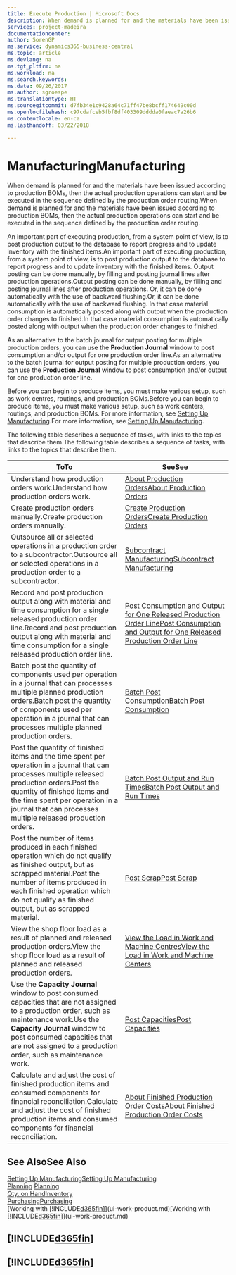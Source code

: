 ```yaml
---
title: Execute Production | Microsoft Docs
description: When demand is planned for and the materials have been issued according to production BOMs, then the actual production operations can start and be executed in the sequence defined by the production order routing.
services: project-madeira
documentationcenter: 
author: SorenGP
ms.service: dynamics365-business-central
ms.topic: article
ms.devlang: na
ms.tgt_pltfrm: na
ms.workload: na
ms.search.keywords: 
ms.date: 09/26/2017
ms.author: sgroespe
ms.translationtype: HT
ms.sourcegitcommit: d7fb34e1c9428a64c71ff47be8bcff174649c00d
ms.openlocfilehash: c97cdafceb5fbf8df403309dddda0faeac7a26b6
ms.contentlocale: en-ca
ms.lasthandoff: 03/22/2018

---
```

# <a name="manufacturing"></a><span data-ttu-id="86542-103">Manufacturing</span><span class="sxs-lookup"><span data-stu-id="86542-103">Manufacturing</span></span>
<span data-ttu-id="86542-104">When demand is planned for and the materials have been issued according to production BOMs, then the actual production operations can start and be executed in the sequence defined by the production order routing.</span><span class="sxs-lookup"><span data-stu-id="86542-104">When demand is planned for and the materials have been issued according to production BOMs, then the actual production operations can start and be executed in the sequence defined by the production order routing.</span></span>  

<span data-ttu-id="86542-105">An important part of executing production, from a system point of view, is to post production output to the database to report progress and to update inventory with the finished items.</span><span class="sxs-lookup"><span data-stu-id="86542-105">An important part of executing production, from a system point of view, is to post production output to the database to report progress and to update inventory with the finished items.</span></span> <span data-ttu-id="86542-106">Output posting can be done manually, by filling and posting journal lines after production operations.</span><span class="sxs-lookup"><span data-stu-id="86542-106">Output posting can be done manually, by filling and posting journal lines after production operations.</span></span> <span data-ttu-id="86542-107">Or, it can be done automatically with the use of backward flushing.</span><span class="sxs-lookup"><span data-stu-id="86542-107">Or, it can be done automatically with the use of backward flushing.</span></span> <span data-ttu-id="86542-108">In that case material consumption is automatically posted along with output when the production order changes to finished.</span><span class="sxs-lookup"><span data-stu-id="86542-108">In that case material consumption is automatically posted along with output when the production order changes to finished.</span></span>  

<span data-ttu-id="86542-109">As an alternative to the batch journal for output posting for multiple production orders, you can use the **Production Journal** window to post consumption and/or output for one production order line.</span><span class="sxs-lookup"><span data-stu-id="86542-109">As an alternative to the batch journal for output posting for multiple production orders, you can use the **Production Journal** window to post consumption and/or output for one production order line.</span></span>

<span data-ttu-id="86542-110">Before you can begin to produce items, you must make various setup, such as work centres, routings, and production BOMs.</span><span class="sxs-lookup"><span data-stu-id="86542-110">Before you can begin to produce items, you must make various setup, such as work centers, routings, and production BOMs.</span></span> <span data-ttu-id="86542-111">For more information, see [Setting Up Manufacturing](production-configure-production-processes.md).</span><span class="sxs-lookup"><span data-stu-id="86542-111">For more information, see [Setting Up Manufacturing](production-configure-production-processes.md).</span></span>

<span data-ttu-id="86542-112">The following table describes a sequence of tasks, with links to the topics that describe them.</span><span class="sxs-lookup"><span data-stu-id="86542-112">The following table describes a sequence of tasks, with links to the topics that describe them.</span></span>   

|<span data-ttu-id="86542-113">**To**</span><span class="sxs-lookup"><span data-stu-id="86542-113">**To**</span></span>|<span data-ttu-id="86542-114">**See**</span><span class="sxs-lookup"><span data-stu-id="86542-114">**See**</span></span>|  
|------------|-------------|  
|<span data-ttu-id="86542-115">Understand how production orders work.</span><span class="sxs-lookup"><span data-stu-id="86542-115">Understand how production orders work.</span></span>|[<span data-ttu-id="86542-116">About Production Orders</span><span class="sxs-lookup"><span data-stu-id="86542-116">About Production Orders</span></span>](production-about-production-orders.md)|
|<span data-ttu-id="86542-117">Create production orders manually.</span><span class="sxs-lookup"><span data-stu-id="86542-117">Create production orders manually.</span></span>|[<span data-ttu-id="86542-118">Create Production Orders</span><span class="sxs-lookup"><span data-stu-id="86542-118">Create Production Orders</span></span>](production-how-to-create-production-orders.md)|
|<span data-ttu-id="86542-119">Outsource all or selected operations in a production order to a subcontractor.</span><span class="sxs-lookup"><span data-stu-id="86542-119">Outsource all or selected operations in a production order to a subcontractor.</span></span>|[<span data-ttu-id="86542-120">Subcontract Manufacturing</span><span class="sxs-lookup"><span data-stu-id="86542-120">Subcontract Manufacturing</span></span>](production-how-to-subcontract-manufacturing.md)|
|<span data-ttu-id="86542-121">Record and post production output along with material and time consumption for a single released production order line.</span><span class="sxs-lookup"><span data-stu-id="86542-121">Record and post production output along with material and time consumption for a single released production order line.</span></span>|[<span data-ttu-id="86542-122">Post Consumption and Output for One Released Production Order Line</span><span class="sxs-lookup"><span data-stu-id="86542-122">Post Consumption and Output for One Released Production Order Line</span></span>](production-how-to-register-consumption-and-output.md)|  
|<span data-ttu-id="86542-123">Batch post the quantity of components used per operation in a journal that can processes multiple planned production orders.</span><span class="sxs-lookup"><span data-stu-id="86542-123">Batch post the quantity of components used per operation in a journal that can processes multiple planned production orders.</span></span>|[<span data-ttu-id="86542-124">Batch Post Consumption</span><span class="sxs-lookup"><span data-stu-id="86542-124">Batch Post Consumption</span></span>](production-how-to-post-consumption.md)|
|<span data-ttu-id="86542-125">Post the quantity of finished items and the time spent per operation in a journal that can processes multiple released production orders.</span><span class="sxs-lookup"><span data-stu-id="86542-125">Post the quantity of finished items and the time spent per operation in a journal that can processes multiple released production orders.</span></span>|[<span data-ttu-id="86542-126">Batch Post Output and Run Times</span><span class="sxs-lookup"><span data-stu-id="86542-126">Batch Post Output and Run Times</span></span>](production-how-to-post-output-quantity.md)|  
|<span data-ttu-id="86542-127">Post the number of items produced in each finished operation which do not qualify as finished output, but as scrapped material.</span><span class="sxs-lookup"><span data-stu-id="86542-127">Post the number of items produced in each finished operation which do not qualify as finished output, but as scrapped material.</span></span>|[<span data-ttu-id="86542-128">Post Scrap</span><span class="sxs-lookup"><span data-stu-id="86542-128">Post Scrap</span></span>](production-how-to-post-scrap.md)|
|<span data-ttu-id="86542-129">View the shop floor load as a result of planned and released production orders.</span><span class="sxs-lookup"><span data-stu-id="86542-129">View the shop floor load as a result of planned and released production orders.</span></span>|[<span data-ttu-id="86542-130">View the Load in Work and Machine Centres</span><span class="sxs-lookup"><span data-stu-id="86542-130">View the Load in Work and Machine Centers</span></span>](production-how-to-view-the-load-on-work-centers.md)|      
|<span data-ttu-id="86542-131">Use the **Capacity Journal** window to post consumed capacities that are not assigned to a production order, such as maintenance work.</span><span class="sxs-lookup"><span data-stu-id="86542-131">Use the **Capacity Journal** window to post consumed capacities that are not assigned to a production order, such as maintenance work.</span></span>|[<span data-ttu-id="86542-132">Post Capacities</span><span class="sxs-lookup"><span data-stu-id="86542-132">Post Capacities</span></span>](production-how-to-post-capacities.md)|  
|<span data-ttu-id="86542-133">Calculate and adjust the cost of finished production items and consumed components for financial reconciliation.</span><span class="sxs-lookup"><span data-stu-id="86542-133">Calculate and adjust the cost of finished production items and consumed components for financial reconciliation.</span></span>|[<span data-ttu-id="86542-134">About Finished Production Order Costs</span><span class="sxs-lookup"><span data-stu-id="86542-134">About Finished Production Order Costs</span></span>](finance-about-finished-production-order-costs.md)|  

## <a name="see-also"></a><span data-ttu-id="86542-135">See Also</span><span class="sxs-lookup"><span data-stu-id="86542-135">See Also</span></span>  
[<span data-ttu-id="86542-136">Setting Up Manufacturing</span><span class="sxs-lookup"><span data-stu-id="86542-136">Setting Up Manufacturing</span></span>](production-configure-production-processes.md)  
<span data-ttu-id="86542-137">[Planning](production-planning.md)    </span><span class="sxs-lookup"><span data-stu-id="86542-137">[Planning](production-planning.md)    </span></span>  
[<span data-ttu-id="86542-138">Qty. on Hand</span><span class="sxs-lookup"><span data-stu-id="86542-138">Inventory</span></span>](inventory-manage-inventory.md)  
[<span data-ttu-id="86542-139">Purchasing</span><span class="sxs-lookup"><span data-stu-id="86542-139">Purchasing</span></span>](purchasing-manage-purchasing.md)  
<span data-ttu-id="86542-140">[Working with [!INCLUDE[d365fin](includes/d365fin_md.md)]](ui-work-product.md)</span><span class="sxs-lookup"><span data-stu-id="86542-140">[Working with [!INCLUDE[d365fin](includes/d365fin_md.md)]](ui-work-product.md)</span></span>

## [!INCLUDE[d365fin](includes/free_trial_md.md)]  
## [!INCLUDE[d365fin](includes/training_link_md.md)]

